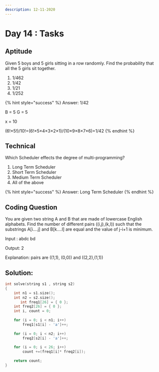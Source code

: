 ```yaml
---
description: 12-11-2020
---
```


# Day 14 : Tasks

## Aptitude

Given 5 boys and 5 girls sitting in a row randomly. Find the probability that all the 5 girls sit together.

1. 1/462
2. 1/42
3. 1/21
4. 1/252

{% hint style="success" %}
Answer: 1/42

B = 5 G = 5

x = 10

\(6!×5!\)/10!=\(6!×5×4×3×2×1\)/\(10×9×8×7×6\)=1/42
{% endhint %}



## Technical

Which Scheduler effects the degree of multi-programming?

1. Long Term Scheduler
2. Short Term Scheduler
3. Medium Term Scheduler
4. All of the above

{% hint style="success" %}
Answer: Long Term Scheduler
{% endhint %}

## Coding Question

You are given two string A and B that are made of lowercase English alphabets. Find the number of different pairs \(\(i,j\),\(k,l\)\) such that the substrings A\[i….j\] and B\[k….l\] are equal and the value of j-i+1 is minimum.

Input : abdc bd

Output: 2

Explanation: pairs are \(\(1,1\), \(0,0\)\) and \(\(2,2\),\(1,1\)\)

## Solution:

```cpp
int solve(string s1 , string s2)
{
	int n1 = s1.size();
	int n2 = s2.size();
	   int freq1[26] = { 0 }; 
    int freq2[26] = { 0 }; 
    int i, count = 0; 
 
    for (i = 0; i < n1; i++) 
        freq1[s1[i] - 'a']++; 
 
    for (i = 0; i < n2; i++) 
        freq2[s2[i] - 'a']++; 
 
    for (i = 0; i < 26; i++) 
        count +=(freq1[i]* freq2[i]); 
  
    return count; 
}
```

